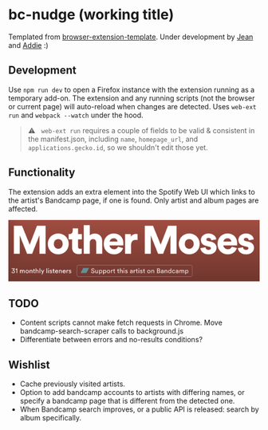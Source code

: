 # bc-nudge (working title)

Templated from [browser-extension-template](https://github.com/notlmn/browser-extension-template). Under development by [Jean](https://github.com/jeancochrane) and [Addie](https://github.com/addiebarron) :)

## Development

Use `npm run dev` to open a Firefox instance with the extension running as a temporary add-on. The extension and any running scripts (not the browser or current page) will auto-reload when changes are detected. Uses `web-ext run` and `webpack --watch` under the hood.

> ⚠️   `web-ext run` requires a couple of fields to be valid & consistent in the manifest.json, including `name`, `homepage_url`, and `applications.gecko.id`, so we shouldn't edit those yet.

## Functionality

The extension adds an extra element into the Spotify Web UI which links to the artist's Bandcamp page, if one is found. Only artist and album pages are affected.

![Artist page](media/artist.png)

## TODO

- Content scripts cannot make fetch requests in Chrome. Move bandcamp-search-scraper calls to background.js
- Differentiate between errors and no-results conditions?

## Wishlist

- Cache previously visited artists.
- Option to add bandcamp accounts to artists with differing names, or specify a bandcamp page that is different from the detected one.
- When Bandcamp search improves, or a public API is released: search by album specifically.

